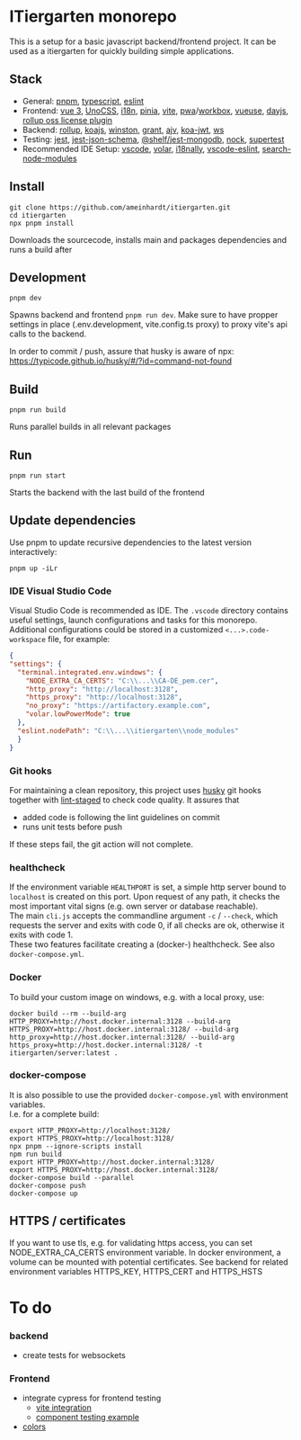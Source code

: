 # ITiergarten monorepo

This is a setup for a basic javascript backend/frontend project. It can be used as a itiergarten for quickly building simple applications.

## Stack
* General: [pnpm](https://pnpm.io), [typescript](https://www.typescriptlang.org), [eslint]('https://eslint.org)
* Frontend: [vue 3](https://v3.vuejs.org), [UnoCSS](https://github.com/unocss/unocss), [i18n](https://vue-i18n-next.intlify.dev), [pinia](https://pinia.vuejs.org), [vite](https://vitejs.dev), [pwa](https://github.com/antfu/vite-plugin-pwa)/[workbox](https://developers.google.com/web/tools/workbox), [vueuse](https://vueuse.org), [dayjs](https://day.js.org), [rollup oss license plugin](https://github.com/ameinhardt/rollup-plugin-oss)
* Backend: [rollup](https://rollupjs.org), [koajs](https://koajs.com), [winston](https://github.com/winstonjs/winston), [grant](https://github.com/simov/grant), [ajv](https://ajv.js.org), [koa-jwt](https://github.com/koajs/jwt), [ws](https://github.com/websockets/ws)
* Testing: [jest](https://jestjs.io/), [jest-json-schema](https://github.com/americanexpress/jest-json-schema), [@shelf/jest-mongodb](https://github.com/shelfio/jest-mongodb), [nock](https://github.com/nock/nock), [supertest](https://github.com/visionmedia/supertest)
* Recommended IDE Setup: [vscode](https://code.visualstudio.com), [volar](https://github.com/johnsoncodehk/volar), [i18nally](https://i18nally.org), [vscode-eslint](https://github.com/Microsoft/vscode-eslint), [search-node-modules](https://github.com/jasonnutter/vscode-search-node-modules)

## Install
```
git clone https://github.com/ameinhardt/itiergarten.git
cd itiergarten
npx pnpm install
```
Downloads the sourcecode, installs main and packages dependencies and runs a build after

## Development
```
pnpm dev
```
Spawns backend and frontend `pnpm run dev`. Make sure to have propper settings in place (.env.development, vite.config.ts proxy) to proxy vite's api calls to the backend.

In order to commit / push, assure that husky is aware of npx:
https://typicode.github.io/husky/#/?id=command-not-found

## Build
```
pnpm run build
```
Runs parallel builds in all relevant packages

## Run
```
pnpm run start
```
Starts the backend with the last build of the frontend

## Update dependencies
Use pnpm to update recursive dependencies to the latest version interactively:
```
pnpm up -iLr
```

### IDE Visual Studio Code
Visual Studio Code is recommended as IDE.
The `.vscode` directory contains useful settings, launch configurations and tasks for this monorepo. Additional configurations could be stored in a customized `<...>.code-workspace` file, for example:
```json
{
"settings": {
  "terminal.integrated.env.windows": {
    "NODE_EXTRA_CA_CERTS": "C:\\...\\CA-DE_pem.cer",
    "http_proxy": "http://localhost:3128",
    "https_proxy": "http://localhost:3128",
    "no_proxy": "https://artifactory.example.com",
    "volar.lowPowerMode": true
  },
  "eslint.nodePath": "C:\\...\\itiergarten\\node_modules"
  }
}
```

### Git hooks
For maintaining a clean repository, this project uses [husky](https://github.com/typicode/husky) git hooks together with [lint-staged](https://github.com/okonet/lint-staged) to check code quality. It assures that
* added code is following the lint guidelines on commit
* runs unit tests before push

If these steps fail, the git action will not complete.

### healthcheck
If the environment variable `HEALTHPORT` is set, a simple http server bound to `localhost` is created on this port. Upon request of any path, it checks the most important vital signs (e.g. own server or database reachable).\
The main `cli.js` accepts the commandline argument `-c` / `--check`, which requests the server and exits with code 0, if all checks are ok, otherwise it exits with code 1.\
These two features facilitate creating a (docker-) healthcheck. See also `docker-compose.yml`.

### Docker
To build your custom image on windows, e.g. with a local proxy, use:
```
docker build --rm --build-arg HTTP_PROXY=http://host.docker.internal:3128 --build-arg HTTPS_PROXY=http://host.docker.internal:3128/ --build-arg http_proxy=http://host.docker.internal:3128/ --build-arg https_proxy=http://host.docker.internal:3128/ -t itiergarten/server:latest .
```

### docker-compose
It is also possible to use the provided `docker-compose.yml` with environment variables.\
I.e. for a complete build:
```
export HTTP_PROXY=http://localhost:3128/
export HTTPS_PROXY=http://localhost:3128/
npx pnpm --ignore-scripts install
npm run build
export HTTP_PROXY=http://host.docker.internal:3128/
export HTTPS_PROXY=http://host.docker.internal:3128/
docker-compose build --parallel
docker-compose push
docker-compose up
```

## HTTPS / certificates
If you want to use tls, e.g. for validating https access, you can set NODE_EXTRA_CA_CERTS environment variable.
In docker environment, a volume can be mounted with potential certificates. See backend for related environment variables HTTPS_KEY, HTTPS_CERT and HTTPS_HSTS

# To do
### backend
* create tests for websockets

### Frontend
* integrate cypress for frontend testing
  * [vite integration](https://github.com/cypress-io/cypress-component-examples/blob/main/vite-vue/package.json)
  * [component testing example](https://github.com/cypress-io/cypress-component-examples/tree/main/vue-cli-vue-3-cypress)
* [colors](https://color.adobe.com/de/create/color-wheel)
